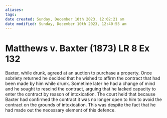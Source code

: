 ```yaml
---
aliases: 
tags: 
date created: Sunday, December 10th 2023, 12:02:21 am
date modified: Sunday, December 10th 2023, 12:40:55 am
---
```


# Matthews v. Baxter (1873) LR 8 Ex 132

Baxter, while drunk, agreed at an auction to purchase a property. Once sobriety returned he decided that he wished to affirm the contract that had been made by him while drunk. Sometime later he had a change of mind and he sought to rescind the contract, arguing that he lacked capacity to enter the contract by reason of intoxication. The court held that because Baxter had confirmed the contract it was no longer open to him to avoid the contract on the grounds of intoxication. This was despite the fact that he had made out the necessary element of this defence.
